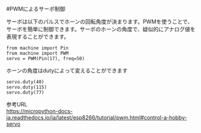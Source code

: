 #PWMによるサーボ制御

サーボは以下のパルスでホーンの回転角度が決まります。PWMを使うことで、サーボを簡単に制御できます。サーボのホーンの角度で、疑似的にアナログ値を表現することができます。
```
from machine import Pin
from machine import PWM
servo = PWM(Pin(17), freq=50)
```
ホーンの角度はdutyによって変えることができます
```
servo.duty(40)
servo.duty(115)
servo.duty(77)
```
参考URL<br>
https://micropython-docs-ja.readthedocs.io/ja/latest/esp8266/tutorial/pwm.html#control-a-hobby-servo
